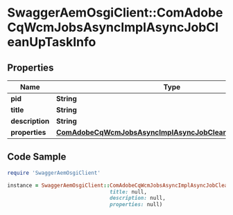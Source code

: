 # SwaggerAemOsgiClient::ComAdobeCqWcmJobsAsyncImplAsyncJobCleanUpTaskInfo

## Properties

Name | Type | Description | Notes
------------ | ------------- | ------------- | -------------
**pid** | **String** |  | [optional] 
**title** | **String** |  | [optional] 
**description** | **String** |  | [optional] 
**properties** | [**ComAdobeCqWcmJobsAsyncImplAsyncJobCleanUpTaskProperties**](ComAdobeCqWcmJobsAsyncImplAsyncJobCleanUpTaskProperties.md) |  | [optional] 

## Code Sample

```ruby
require 'SwaggerAemOsgiClient'

instance = SwaggerAemOsgiClient::ComAdobeCqWcmJobsAsyncImplAsyncJobCleanUpTaskInfo.new(pid: null,
                                 title: null,
                                 description: null,
                                 properties: null)
```


